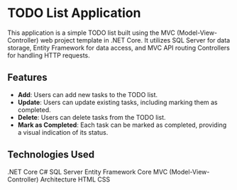 # TODO List Application

This application is a simple TODO list built using the MVC (Model-View-Controller) web project template in .NET Core. It utilizes SQL Server for data storage, Entity Framework for data access, and MVC API routing Controllers for handling HTTP requests.

## Features

- **Add**: Users can add new tasks to the TODO list.
- **Update**: Users can update existing tasks, including marking them as completed.
- **Delete**: Users can delete tasks from the TODO list.
- **Mark as Completed**: Each task can be marked as completed, providing a visual indication of its status.

## Technologies Used
.NET Core
C#
SQL Server
Entity Framework Core
MVC (Model-View-Controller) Architecture
HTML
CSS
